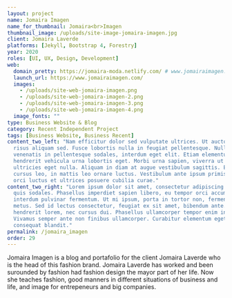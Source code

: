 ```yaml
---
layout: project
name: Jomaira Imagen
name_for_thumbnail: Jomaira<br>Imagen
thumbnail_image: /uploads/site-image-jomaira-imagen.jpg
client: Jomaira Laverde
platforms: [Jekyll, Bootstrap 4, Forestry]
year: 2020
roles: [UI, UX, Design, Development]
web:
  domain_pretty: https://jomaira-moda.netlify.com/ # www.jomairaimagen.com
  launch_url: https://www.jomairaimagen.com/
  images:
    - /uploads/site-web-jomaira-imagen.png
    - /uploads/site-web-jomaira-imagen-2.png
    - /uploads/site-web-jomaira-imagen-3.png
    - /uploads/site-web-jomaira-imagen-4.png
  image_fonts: ""
type: Business Website & Blog
category: Recent Independent Project
tags: [Business Website, Business Recent]
content_two_left: "Nam efficitur dolor sed vulputate ultrices. Ut auctor vestibulum nibh, ac semper
  risus aliquam sed. Fusce lobortis nulla in feugiat pellentesque. Nullam urna leo,
  venenatis in pellentesque sodales, interdum eget elit. Etiam elementum lorem sapien,
  hendrerit vehicula urna lobortis eget. Morbi urna sapien, viverra ut feugiat eu,
  ultricies eget nulla. Aliquam in diam at augue vestibulum sagittis. Etiam ultricies
  cursus leo, in mattis leo ornare luctus. Vestibulum ante ipsum primis in faucibus
  orci luctus et ultrices posuere cubilia curae."
content_two_right: "Lorem ipsum dolor sit amet, consectetur adipiscing elit. Praesent lobortis a nulla
  quis sodales. Phasellus imperdiet sapien libero, eu tempor orci accumsan at. Vivamus
  interdum pulvinar fermentum. Ut mi ipsum, porta in tortor non, fermentum pharetra
  metus. Sed id lectus consectetur, feugiat ex sit amet, bibendum ante. Vivamus a
  hendrerit lorem, nec cursus dui. Phasellus ullamcorper tempor enim in auctor.
  Vivamus semper ante non finibus ullamcorper. Curabitur elementum eget metus
  consequat blandit."
permalink: /jomaira_imagen
order: 29
---
```


Jomaira Imagen is a blog and portafolio for the client Jomaira Laverde who is the head of this fashion brand. Jomaira Laverde has worked and been surounded by fashion had fashion design the mayor part of her life. Now she teaches fashion, good manners in different situations of business and life, and image for entrepeneurs and big companies.